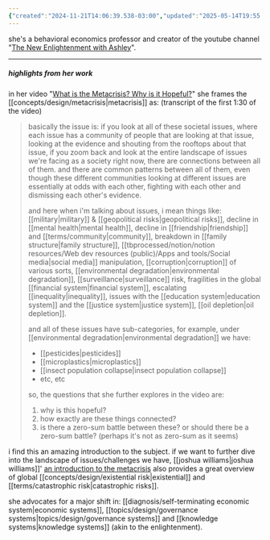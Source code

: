 ```yaml
---
{"created":"2024-11-21T14:06:39.538-03:00","updated":"2025-05-14T19:55:46.148-03:00","tags":["person","design","metacrisis","🌱"],"dg-publish":true,"notestage":["🌱"],"permalink":"/people/references/architect-design/ashley-hodgson/","dgPassFrontmatter":true}
---
```


she's a behavioral economics professor and creator of the youtube channel "[The New Enlightenment with Ashley](https://www.youtube.com/@thenewenlightenmentwithash8465)".

---
##### highlights from her work

in her video "[What is the Metacrisis? Why is it Hopeful?](https://www.youtube.com/watch?v=kgCHqyq4LHA)" she frames the [[concepts/design/metacrisis\|metacrisis]] as:
(transcript of the first 1:30 of the video)

> basically the issue is: if you look at all of these societal issues, where each issue has a community of people that are looking at that issue, looking at the evidence and shouting from the rooftops about that issue, if you zoom back and look at the entire landscape of issues we're facing as a society right now, there are connections between all of them. and there are common patterns between all of them, even though these different communities looking at different issues are essentially at odds with each other, fighting with each other and dismissing each other's evidence.
> 
> and here when i'm talking about issues, i mean things like:
> [[military\|military]] & [[geopolitical risks\|geopolitical risks]], decline in [[mental health\|mental health]], decline in [[friendship\|friendship]] and [[terms/community\|community]], breakdown in [[family structure\|family structure]], [[tbprocessed/notion/notion resources/Web dev resources (public)/Apps and tools/Social media\|social media]] manipulation, [[corruption\|corruption]] of various sorts, [[environmental degradation\|environmental degradation]], [[surveillance\|surveillance]] risk, fragilities in the global [[financial system\|financial system]], escalating [[inequality\|inequality]], issues with the [[education system\|education system]] and the [[justice system\|justice system]], [[oil depletion\|oil depletion]].
> 
> and all of these issues have sub-categories, for example, under [[environmental degradation\|environmental degradation]] we have:
> - [[pesticides\|pesticides]]
> - [[microplastics\|microplastics]]
> - [[insect population collapse\|insect population collapse]]
> - etc, etc
> 
> so, the questions that she further explores in the video are:
> 1. why is this hopeful?
> 2. how exactly are these things connected?
> 3. is there a zero-sum battle between these? or should there be a zero-sum battle?
> (perhaps it's not as zero-sum as it seems)

i find this an amazing introduction to the subject. if we want to further dive into the landscape of issues/challenges we have, [[joshua williams\|joshua williams]]' [an introduction to the metacrisis](https://sites.google.com/view/intro-to-the-metacrisis) also provides a great overview of global [[concepts/design/existential risk\|existential]] and [[terms/catastrophic risk\|catastrophic risks]].


she advocates for a major shift in: [[diagnosis/self-terminating economic system\|economic systems]], [[topics/design/governance systems\|topics/design/governance systems]] and [[knowledge systems\|knowledge systems]] (akin to the enlightenment).